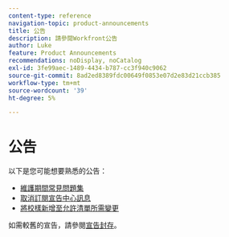 ```yaml
---
content-type: reference
navigation-topic: product-announcements
title: 公告
description: 請參閱Workfront公告
author: Luke
feature: Product Announcements
recommendations: noDisplay, noCatalog
exl-id: 3fe99aec-1489-4434-b787-cc3f940c9062
source-git-commit: 8ad2ed8389fdc00649f0853e07d2e83d21ccb385
workflow-type: tm+mt
source-wordcount: '39'
ht-degree: 5%

---
```


# 公告

以下是您可能想要熟悉的公告：

<!--* [Enhanced Analytics deprecation guide](/help/quicksilver/product-announcements/announcements/enhanced-analytics-deprecation.md)-->
* [維護期間常見問題集](../../product-announcements/announcements/maintenance-window-faq.md)
* [取消訂閱宣告中心訊息](unsubscribe-from-ac-messages.md)
* [將校樣新增至允許清單所需變更](proofhq-domain-change-workfront.md)



如需較舊的宣告，請參閱[宣告封存](announcement-archive/announcement-archive.md)。
